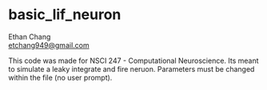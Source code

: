 # basic_lif_neuron

Ethan Chang <br/>
etchang949@gmail.com

This code was made for NSCI 247 - Computational Neuroscience. Its meant to simulate a leaky integrate and fire neruon. Parameters must be changed within the file (no user prompt). 

